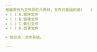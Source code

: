 ```yaml
---
用磁带作为文件存贮介质时，文件只能组织成(　　)
- ( ) A.顺序文件　 
- ( ) B.链接文件　　 
- ( ) C.索引文件　 
- ( ) D.目录文件

> 知识点：文件系统。

---
```

